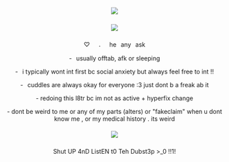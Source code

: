 <h5 align="center">
<img src="https://files.catbox.moe/jwsc51.gif"/>
</h5>
<h5 align="center">
<img src="https://files.catbox.moe/d6ekvv.png"/>
</h5>

<p align="center">
♡⠀⠀𝅄⠀⠀he⠀any⠀ask
</p>
<p align="center">
-⠀usually offtab, afk or sleeping
</p>
<p align="center">
-⠀i typically wont int first bc social anxiety but always feel free to int !!
</p>
<p align="center">
-⠀cuddles are always okay for everyone :3 just dont b a freak ab it 
</p>
<p align="center">
- redoing this l8tr bc im not as active + hyperfix change
</p>
<p align="center">
- dont be weird to me or any of my parts (alters) or "fakeclaim" when u dont know me , or my medical history . its weird
</p>


<h5 align="center">
<img src="https://files.catbox.moe/koagbr.png"/>
</h5>
<p align="center">
Shut UP 4nD ListEN t0 Teh Dubst3p >_0 !!1!
</p>
